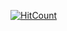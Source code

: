   [![HitCount](https://hits.dwyl.com/VenciaDEV/https://githubcom/VenciaDEV/VenciaDEVgit.svg?style=flat-square&show=unique)](http://hits.dwyl.com/VenciaDEV/https://githubcom/VenciaDEV/VenciaDEVgit)
